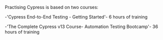 Practising Cypress is based on two courses:

-'Cypress End-to-End Testing - Getting Started'- 6 hours of training

-'The Complete Cypress v13 Course- Automation Testing Bootcamp'- 36 hours of training
